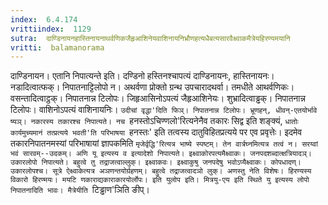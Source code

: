 ```yaml
---
index:  6.4.174
vrittiindex:  1129
sutra:  दाण्डिनायनहास्तिनायनाथर्वणिकजैहृआशिनेयवाशिनायनिभ्रौणहत्यधैबत्यसारवैक्ष्वाकमैत्रेयहिरण्यमयानि
vritti:  balamanorama 
---
```


दाण्डिनायन। एतानि निपात्यन्ते इति। दण्डिनो हस्तिनश्चापत्यं दाण्डिनायनः, हास्तिनायनः। नडादित्वात्फक्। निपातनाट्टिलोपो न। अथर्वणा प्रोक्तो ग्रन्थ उपचारादथर्वा। तमधीते आथर्वणिकः। वसन्तादित्वाट्ठक्। निपातनान्न टिलोपः। जिहृआसिनोऽपत्यं जैहृआशिनेयः। शुभ्रादित्वाड्ढक्। निपातनान्न टिलोपः। वाशिनोऽपत्यं वाशिनायनिः। `उदीचां वृद्धा'दिति फिञ्। निपातनान्न टिलोपः। भ्रूणहन्, धीवन्-एतयोर्भावे ष्यञ्। नकारस्य तकारश्च निपात्यते। नच `हनस्तोऽचिण्णलो'रित्यनेनैव तकारः सिद्व इति शङ्क्यं, `धातोः कार्यमुच्यमानं तत्प्रत्यये भवती'ति परिभाषया `हनस्तः' इति तत्वस्य दातुविहितप्रत्यये पर एव प्रवृत्तेः। इदमेव तकारनिपातनमस्यां परिभाषायां ज्ञापकमिति `मृजेर्वृद्धि'रित्यत्र भाष्ये स्पष्टम्। तेन वार्त्रघ्नमित्यत्र तत्वं न। सरय्वां भवं सारवम्--उदकम्। अणि यू इत्यस्य व इत्यादेशो निपात्यते। इक्ष्वाकोरपत्यमैक्ष्वाकः। जनपदशब्दात्क्षत्रियादञ्। उकारलोपो निपात्यते। बहुत्वे तु तद्राजत्वाल्लुक्। इक्ष्वाकवः। इक्ष्वाकुषु जनपदेषु भवोऽप्यैक्ष्वाकः। कोपधादण्। उकारलोपश्च। सूत्रे ऐक्ष्वाकेत्यत्र अञणन्तयोर्ग्रहणम्। बहुत्वे तद्राजत्वादञो लुक्। अणस्तु नेति विशेषः। हिरण्यस्य विकारो हिरण्मयः। मयटि णकाराद्यकाराकारयोर्लोपः। इति युलोप इति। मित्रयु-एय इति स्थिते यु इत्यस्य लोपो निपातनादिति भावः। मैत्रेयीति `टिड्ढाण'ञिति ङीप्।

